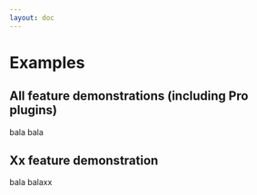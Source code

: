 ```yaml
---
layout: doc
---
```


# Examples


## All feature demonstrations (including Pro plugins)

bala bala

## Xx feature demonstration

bala balaxx